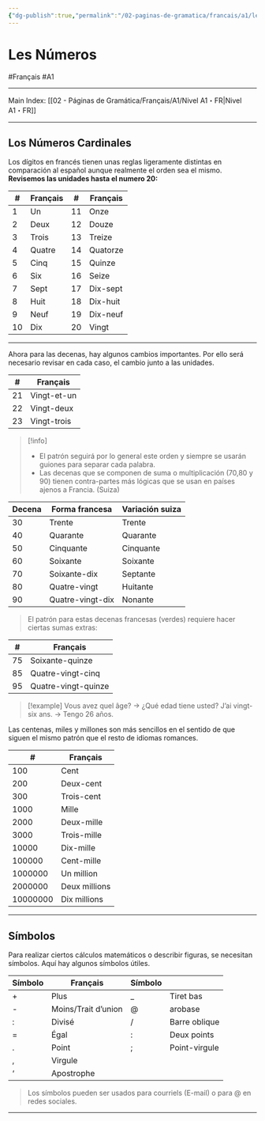 ```yaml
---
{"dg-publish":true,"permalink":"/02-paginas-de-gramatica/francais/a1/les-numeros/"}
---
```


# Les Números
#Français #A1
___
Main Index: [[02 - Páginas de Gramática/Français/A1/Nivel A1・FR\|Nivel A1・FR]]
___
## Los Números Cardinales
Los dígitos en francés tienen unas reglas ligeramente distintas en comparación al español aunque realmente el orden sea el mismo. 
**Revisemos las unidades hasta el numero 20:**

| #   | Français | #   | Français |
| --- | -------- | --- | -------- |
| 1   | Un       | 11  | Onze     |
| 2   | Deux     | 12  | Douze    |
| 3   | Trois    | 13  | Treize   |
| 4   | Quatre   | 14  | Quatorze |
| 5   | Cinq     | 15  | Quinze   |
| 6   | Six      | 16  | Seize    |
| 7   | Sept     | 17  | Dix-sept |
| 8   | Huit     | 18  | Dix-huit |
| 9   | Neuf     | 19  | Dix-neuf |
| 10  | Dix      | 20  | Vingt    |

___
Ahora para las decenas, hay algunos cambios importantes. Por ello será necesario revisar en cada caso, el cambio junto a las unidades.

| #   | Français    |
| --- | ----------- |
| 21  | Vingt-et-un |
| 22  | Vingt-deux  |
| 23  | Vingt-trois |

> [!info] 
> - El patrón seguirá por lo general este orden y siempre se usarán guiones para separar cada palabra.
> - Las decenas que se componen de suma o multiplicación (70,80 y 90) tienen contra-partes más lógicas que se usan en países ajenos a Francia. (Suiza)

| Decena | Forma francesa   | Variación suiza |
| ------ | ---------------- | --------------- |
| 30     | Trente           | Trente          |
| 40     | Quarante         | Quarante        |
| 50     | Cinquante        | Cinquante       |
| 60     | Soixante         | Soixante        |
| 70     | Soixante-dix     | Septante        |
| 80     | Quatre-vingt     | Huitante        |
| 90     | Quatre-vingt-dix | Nonante         |
>El patrón para estas decenas francesas (verdes) requiere hacer ciertas sumas extras:

| #   | Français            |
| --- | ------------------- |
| 75  | Soixante-quinze     |
| 85  | Quatre-vingt-cinq   |
| 95  | Quatre-vingt-quinze |


> [!example] 
> Vous avez quel âge? → ¿Qué edad tiene usted?
J’ai vingt-six ans. → Tengo 26 años.

Las centenas, miles y millones son más sencillos en el sentido de que siguen el mismo patrón que el resto de idiomas romances.

| #        | Français      |
| -------- | ------------- |
| 100      | Cent          |
| 200      | Deux-cent     |
| 300      | Trois-cent    |
| 1000     | Mille         |
| 2000     | Deux-mille    |
| 3000     | Trois-mille   |
| 10000    | Dix-mille     |
| 100000   | Cent-mille    |
| 1000000  | Un million    |
| 2000000  | Deux millions |
| 10000000 | Dix millions  |
___
## Símbolos
Para realizar ciertos cálculos matemáticos o describir figuras, se necesitan símbolos. Aquí hay algunos símbolos útiles.

| Símbolo | Français            | Símbolo |               |
| ------- | ------------------- | ------- | ------------- |
| +       | Plus                | _       | Tiret bas     |
| -       | Moins/Trait d’union | @       | arobase       |
| :       | Divisé              | /       | Barre oblique |
| =       | Égal                | :       | Deux points   |
| .       | Point               | ;       | Point-virgule |
| ,       | Virgule             |         |               |
| ‘       | Apostrophe          |         |               |
>Los símbolos pueden ser usados para courriels (E-mail) o para @ en redes sociales.



___
